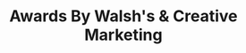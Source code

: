 ---
title: "Awards By Walsh's & Creative Marketing"
url: /cohoes/awards-by-walshs-and-creative-marketing/
shop: trophy
---